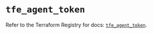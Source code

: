 # `tfe_agent_token`

Refer to the Terraform Registry for docs: [`tfe_agent_token`](https://registry.terraform.io/providers/hashicorp/tfe/0.53.0/docs/resources/agent_token).
